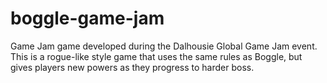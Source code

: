 # boggle-game-jam
Game Jam game developed during the Dalhousie Global Game Jam event. This is a rogue-like style game that uses the same rules as Boggle, but gives players new powers as they progress to harder boss.
